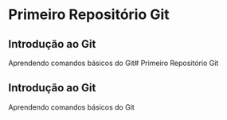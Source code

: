 # Primeiro Repositório Git
## Introdução ao Git
Aprendendo comandos básicos do Git# Primeiro Repositório Git
## Introdução ao Git
Aprendendo comandos básicos do Git
